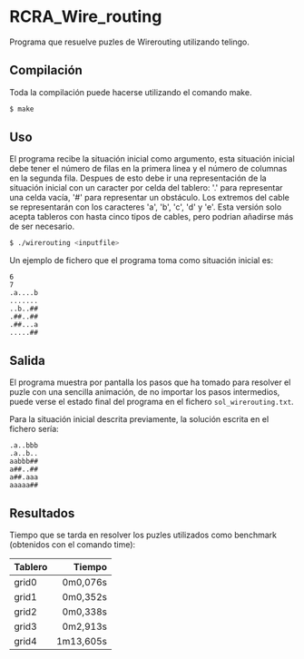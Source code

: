 RCRA_Wire_routing
=================

Programa que resuelve puzles de Wirerouting utilizando telingo.

## Compilación

Toda la compilación puede hacerse utilizando el comando make.

```bash
$ make 	
```
	
## Uso

El programa recibe la situación inicial como argumento, esta situación
inicial debe tener el número de filas en la primera linea y el número de
columnas en la segunda fila.
Despues de esto debe ir una representación de la situación inicial con un
caracter por celda del tablero: '.' para representar una celda vacía, '#' para
representar un obstáculo. Los extremos del cable se representarán con los
caracteres 'a', 'b', 'c', 'd' y 'e'. Esta versión solo acepta tableros con
hasta cinco tipos de cables, pero podrian añadirse más de ser necesario.

```bash
$ ./wirerouting <inputfile>
```

Un ejemplo de fichero que el programa toma como situación inicial es:

```
6
7
.a....b
.......
..b..##
.##..##
.##...a
.....##
```

## Salida
El programa muestra por pantalla los pasos que ha tomado para resolver el puzle
con una sencilla animación, de no importar los pasos intermedios, puede verse
el estado final del programa en el fichero `sol_wirerouting.txt`.

Para la situación inicial descrita previamente, la solución escrita en el
fichero sería:

```
.a..bbb
.a..b..
aabbb##
a##..##
a##.aaa
aaaaa##
```

## Resultados
Tiempo que se tarda en resolver los puzles utilizados como benchmark 
(obtenidos con el comando time):

| Tablero	    | Tiempo 		| 
| ------------- |--------------:|
| grid0	        |		0m0,076s|
| grid1         |       0m0,352s|
| grid2         |       0m0,338s|
| grid3         |       0m2,913s|
| grid4         |      1m13,605s| 







